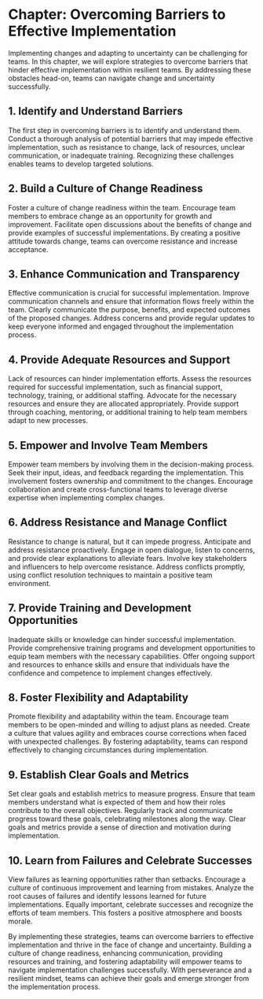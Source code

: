 Chapter: Overcoming Barriers to Effective Implementation
========================================================

Implementing changes and adapting to uncertainty can be challenging for teams. In this chapter, we will explore strategies to overcome barriers that hinder effective implementation within resilient teams. By addressing these obstacles head-on, teams can navigate change and uncertainty successfully.

**1. Identify and Understand Barriers**
---------------------------------------

The first step in overcoming barriers is to identify and understand them. Conduct a thorough analysis of potential barriers that may impede effective implementation, such as resistance to change, lack of resources, unclear communication, or inadequate training. Recognizing these challenges enables teams to develop targeted solutions.

**2. Build a Culture of Change Readiness**
------------------------------------------

Foster a culture of change readiness within the team. Encourage team members to embrace change as an opportunity for growth and improvement. Facilitate open discussions about the benefits of change and provide examples of successful implementations. By creating a positive attitude towards change, teams can overcome resistance and increase acceptance.

**3. Enhance Communication and Transparency**
---------------------------------------------

Effective communication is crucial for successful implementation. Improve communication channels and ensure that information flows freely within the team. Clearly communicate the purpose, benefits, and expected outcomes of the proposed changes. Address concerns and provide regular updates to keep everyone informed and engaged throughout the implementation process.

**4. Provide Adequate Resources and Support**
---------------------------------------------

Lack of resources can hinder implementation efforts. Assess the resources required for successful implementation, such as financial support, technology, training, or additional staffing. Advocate for the necessary resources and ensure they are allocated appropriately. Provide support through coaching, mentoring, or additional training to help team members adapt to new processes.

**5. Empower and Involve Team Members**
---------------------------------------

Empower team members by involving them in the decision-making process. Seek their input, ideas, and feedback regarding the implementation. This involvement fosters ownership and commitment to the changes. Encourage collaboration and create cross-functional teams to leverage diverse expertise when implementing complex changes.

**6. Address Resistance and Manage Conflict**
---------------------------------------------

Resistance to change is natural, but it can impede progress. Anticipate and address resistance proactively. Engage in open dialogue, listen to concerns, and provide clear explanations to alleviate fears. Involve key stakeholders and influencers to help overcome resistance. Address conflicts promptly, using conflict resolution techniques to maintain a positive team environment.

**7. Provide Training and Development Opportunities**
-----------------------------------------------------

Inadequate skills or knowledge can hinder successful implementation. Provide comprehensive training programs and development opportunities to equip team members with the necessary capabilities. Offer ongoing support and resources to enhance skills and ensure that individuals have the confidence and competence to implement changes effectively.

**8. Foster Flexibility and Adaptability**
------------------------------------------

Promote flexibility and adaptability within the team. Encourage team members to be open-minded and willing to adjust plans as needed. Create a culture that values agility and embraces course corrections when faced with unexpected challenges. By fostering adaptability, teams can respond effectively to changing circumstances during implementation.

**9. Establish Clear Goals and Metrics**
----------------------------------------

Set clear goals and establish metrics to measure progress. Ensure that team members understand what is expected of them and how their roles contribute to the overall objectives. Regularly track and communicate progress toward these goals, celebrating milestones along the way. Clear goals and metrics provide a sense of direction and motivation during implementation.

**10. Learn from Failures and Celebrate Successes**
---------------------------------------------------

View failures as learning opportunities rather than setbacks. Encourage a culture of continuous improvement and learning from mistakes. Analyze the root causes of failures and identify lessons learned for future implementations. Equally important, celebrate successes and recognize the efforts of team members. This fosters a positive atmosphere and boosts morale.

By implementing these strategies, teams can overcome barriers to effective implementation and thrive in the face of change and uncertainty. Building a culture of change readiness, enhancing communication, providing resources and training, and fostering adaptability will empower teams to navigate implementation challenges successfully. With perseverance and a resilient mindset, teams can achieve their goals and emerge stronger from the implementation process.
